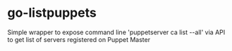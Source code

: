 # go-listpuppets
Simple wrapper to expose command line 'puppetserver ca list --all' via API to get list of servers registered on Puppet Master
